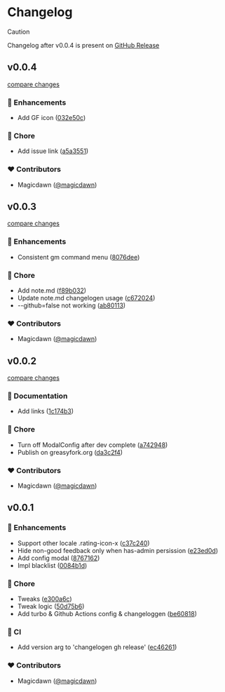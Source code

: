 # Changelog

> [!CAUTION]
> Changelog after v0.0.4 is present on [GitHub Release](https://github.com/magicdawn/greasyfork-feedback-filter/releases/)

## v0.0.4

[compare changes](https://github.com/magicdawn/greasyfork-feedback-filter/compare/v0.0.3...v0.0.4)

### 🚀 Enhancements

- Add GF icon ([032e50c](https://github.com/magicdawn/greasyfork-feedback-filter/commit/032e50c))

### 🏡 Chore

- Add issue link ([a5a3551](https://github.com/magicdawn/greasyfork-feedback-filter/commit/a5a3551))

### ❤️ Contributors

- Magicdawn ([@magicdawn](http://github.com/magicdawn))

## v0.0.3

[compare changes](https://github.com/magicdawn/greasyfork-feedback-filter/compare/v0.0.2...v0.0.3)

### 🚀 Enhancements

- Consistent gm command menu ([8076dee](https://github.com/magicdawn/greasyfork-feedback-filter/commit/8076dee))

### 🏡 Chore

- Add note.md ([f89b032](https://github.com/magicdawn/greasyfork-feedback-filter/commit/f89b032))
- Update note.md changelogen usage ([c672024](https://github.com/magicdawn/greasyfork-feedback-filter/commit/c672024))
- --github=false not working ([ab80113](https://github.com/magicdawn/greasyfork-feedback-filter/commit/ab80113))

### ❤️ Contributors

- Magicdawn ([@magicdawn](http://github.com/magicdawn))

## v0.0.2

[compare changes](https://github.com/magicdawn/greasyfork-feedback-filter/compare/v0.0.1...v0.0.2)

### 📖 Documentation

- Add links ([1c174b3](https://github.com/magicdawn/greasyfork-feedback-filter/commit/1c174b3))

### 🏡 Chore

- Turn off ModalConfig after dev complete ([a742948](https://github.com/magicdawn/greasyfork-feedback-filter/commit/a742948))
- Publish on greasyfork.org ([da3c2f4](https://github.com/magicdawn/greasyfork-feedback-filter/commit/da3c2f4))

### ❤️ Contributors

- Magicdawn ([@magicdawn](http://github.com/magicdawn))

## v0.0.1

### 🚀 Enhancements

- Support other locale .rating-icon-x ([c37c240](https://github.com/magicdawn/greasyfork-feedback-filter/commit/c37c240))
- Hide non-good feedback only when has-admin persission ([e23ed0d](https://github.com/magicdawn/greasyfork-feedback-filter/commit/e23ed0d))
- Add config modal ([8767162](https://github.com/magicdawn/greasyfork-feedback-filter/commit/8767162))
- Impl blacklist ([0084b1d](https://github.com/magicdawn/greasyfork-feedback-filter/commit/0084b1d))

### 🏡 Chore

- Tweaks ([e300a6c](https://github.com/magicdawn/greasyfork-feedback-filter/commit/e300a6c))
- Tweak logic ([50d75b6](https://github.com/magicdawn/greasyfork-feedback-filter/commit/50d75b6))
- Add turbo & Github Actions config & changeloggen ([be60818](https://github.com/magicdawn/greasyfork-feedback-filter/commit/be60818))

### 🤖 CI

- Add version arg to 'changelogen gh release' ([ec46261](https://github.com/magicdawn/greasyfork-feedback-filter/commit/ec46261))

### ❤️ Contributors

- Magicdawn ([@magicdawn](http://github.com/magicdawn))
